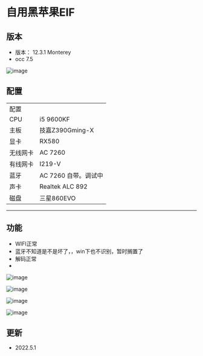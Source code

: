 # 自用黑苹果EIF

## 版本
- 版本： 12.3.1 Monterey
- occ 7.5

![image](https://user-images.githubusercontent.com/70327097/166139796-4bd1302c-1406-4d20-ba35-991050b7ff2e.png)


## 配置

|||
|-|-|
|配置||
|CPU|i5 9600KF|
|主板|技嘉Z390Gming-X|
|显卡|RX580|
|无线网卡|AC 7260|
|有线网卡|I219-V|
|蓝牙|AC 7260 自带。调试中|
|声卡| Realtek ALC 892|
|磁盘|三星860EVO|

-----
## 功能
- WIFI正常
- 蓝牙不知道是不是坏了，，win下也不识别，暂时搁置了
- 解码正常
- 

![image](https://user-images.githubusercontent.com/70327097/166139504-7af100b0-7103-46f4-8e47-74805462b9c2.png)

![image](https://user-images.githubusercontent.com/70327097/166139615-0c89fcb8-cff8-4286-a4c4-99d774bb793a.png)

![image](https://user-images.githubusercontent.com/70327097/166139626-66cffc1e-8ab8-4d33-b502-4df507894985.png)

![image](https://user-images.githubusercontent.com/70327097/166139648-b96b6272-8db7-4b41-b2ea-c2cfc315d337.png)

## 更新

- 2022.5.1 
